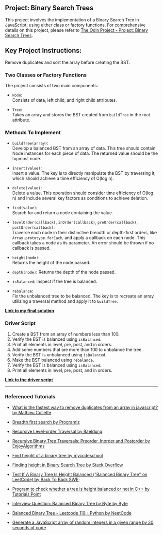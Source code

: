 ## Project: Binary Search Trees

This project involves the implementation of a Binary Search Tree in JavaScript, using either class or factory functions. For comprehensive details on this project, please refer to [The Odin Project - Project: Binary Search Trees](https://www.theodinproject.com/lessons/javascript-binary-search-trees).

## Key Project Instructions:

Remove duplicates and sort the array before creating the BST. 

### Two Classes or Factory Functions

The project consists of two main components:

- `Node`:<br>
Consists of data, left child, and right child attributes. 

- `Tree`:<br>
Takes an array and stores the BST created from `buildTree` in the root attribute. 

### Methods To Implement

- `buildTree(array)`:<br>
  Develop a balanced BST from an array of data. This tree should contain Node instances for each piece of data. The returned value should be the topmost node.

- `insert(value)`:<br>
  Insert a value. The key is to directly manipulate the BST by traversing it, which should achieve a time efficiency of O(log n).

- `delete(value)`:<br>
  Delete a value. This operation should consider time efficiency of O(log n) and include several key factors as conditions to achieve deletion. 

- `find(value)`:<br>
  Search for and return a node containing the value.

- `levelOrder(callback)`, `inOrder(callback)`, `preOrder(callback)`, `postOrder(callback)`:<br>
  Traverse each node in their distinctive breadth or depth-first orders, like `Array.prototype.forEach`, and apply a callback on each node. This callback takes a node as its parameter. An error should be thrown if no callback is passed.
  
- `height(node)`:<br>
  Returns the height of the node passed.

- `depth(node)`:<dr>
  Returns the depth of the node passed. 

- `isBalanced`:<dr>
  Inspect if the tree is balanced. 

- `rebalance`:<br>
  Fix the unbalanced tree to be balanced. The key is to recreate an array utilizing a traversal method and apply it to `buildTree`. 

**[Link to my final solution](./bst.js)**

### Driver Script

1. Create a BST from an array of numbers less than 100.    
2. Verify the BST is balanced using `isBalanced`.
3. Print all elements in level, pre, post, and in orders. 
4. Add some numbers that are more than 100 to unbalance the tree.  
5. Verify the BST is unbalanced using `isBalanced`.
6. Make the BST balanced using `rebalance`. 
7. Verify the BST is balanced using `isBalanced`.
8. Print all elements in level, pre, post, and in orders.

**[Link to the driver script](./driver.js)**

--- 

### Referenced Tutorials

- [What is the fastest way to remove duplicates from an array in javascript? by Mathieu Collette](https://medium.com/@collettemathieu/what-is-the-fastest-way-to-remove-duplicates-from-an-array-in-javascript-9e5b4d3f55e1)

- [Breadth first search by Programiz](https://www.programiz.com/dsa/graph-bfs)

- [Recursive Level-order Traversal by Baeldung](https://www.baeldung.com/cs/level-order-traversal-binary-tree#2-recursive-level-order-traversal)

- [Recursive Binary Tree Traversals: Preorder, Inorder and Postorder by EnjoyAlgorithms](https://www.enjoyalgorithms.com/blog/binary-tree-traversals-preorder-inorder-postorder)

- [Find height of a binary tree by mycodeschool](https://youtu.be/_pnqMz5nrRs?si=EJlci-rvKYeszRZI)

- [Finding height in Binary Search Tree by Stack Overflow](https://stackoverflow.com/questions/2597637/finding-height-in-binary-search-tree)

- [Test If A Binary Tree Is Height Balanced ("Balanced Binary Tree" on LeetCode) by Back To Back SWE](https://youtu.be/LU4fGD-fgJQ?si=Kujoe52ti6EAZmJx);

- [Program to check whether a tree is height balanced or not in C++ by Tutorials Point](https://www.tutorialspoint.com/program-to-check-whether-a-tree-is-height-balanced-or-not-in-cplusplus)

- [Interview Question: Balanced Binary Tree by Byte by Byte](https://youtu.be/nOcFiGl5Vy4?si=Ihn2ABXT4apioIEE)

- [Balanced Binary Tree - Leetcode 110 - Python by NeetCode](https://youtu.be/QfJsau0ItOY?si=dJ73cjLHHd4aB5D7)

- [Generate a JavaScript array of random integers in a given range by 30 seconds of code](https://www.30secondsofcode.org/js/s/random-integer-array-in-range/)